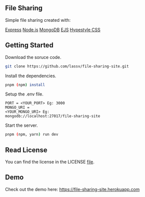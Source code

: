 ## File Sharing

Simple file sharing created with:

[Express](https://expressjs.com)
[Node.js](https://nodejs.org)
[MongoDB](https://www.mongodb.com)
[EJS](https://ejs.co)
[Hypestyle CSS](https://www.hypestylecss.xyz)

## Getting Started

Download the soruce code.

```bash
git clone https://github.com/lassv/file-sharing-site.git
```

Install the dependencies.

```bash
pnpm (npm) install
```

Setup the .env file.

<code>PORT = <YOUR_PORT> Eg: 3000</code> <br>
<code>MONGO_URI = <YOUR_MONGO_URI> Eg: mongodb://localhost:27017/file-sharing-site</code>

Start the server.

```bash
pnpm (npm, yarn) run dev
```

## Read License

You can find the license in the LICENSE [file](https://github.com/lassv/file-sharing-site/blob/main/LICENSE).

## Demo

Check out the demo here: https://file-sharing-site.herokuapp.com
